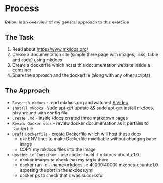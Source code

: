 # Process

Below is an overview of my general approach to this exercise

## The Task

1.	Read about https://www.mkdocs.org/
2.	Create a documentation site (simple three page with images, links, table and code) using mkdocs
3.	Create a dockerfile which hosts this documentation website inside a container
4.	Share the approach and the dockerfile (along with any other scripts)

## The Approach

* `Research mkdocs` - read mkdocs.org and watched [A Video](https://www.youtube.com/watch?v=tB6QN2ljDL8)
* `Install mkdocs` - sudo apt-get update && sudo apt-get install mkdocs, play around with config file
* `Create .md` - inside /docs created three markdown pages
* `Review Docker docs` - review docker documentation as it pertains to Dockerfile
* `Draft Dockerfile` - create Dockerfile which will host these docs
    - use ENV lines to make Dockerfile modifiable without changing base image
    - COPY my mkdocs files into the image
* `Hosting in Container` - use docker build -t mkdocs-ubuntu:1.0 .
    - docker images to check that my tag is there
    - docker run -d --name=mkdocs -e 40000:40000 mkdocs-ubuntu:1.0  exposing the port in the mkdocs.yml
    - docker ps to check that it was successful
